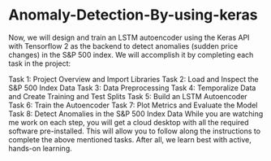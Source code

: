 # Anomaly-Detection-By-using-keras

Now, we will design and train an LSTM autoencoder using the Keras API with Tensorflow 2 as the backend to detect anomalies (sudden price changes) in the S&P 500 index. We will accomplish it by completing each task in the project:

Task 1: Project Overview and Import Libraries
Task 2: Load and Inspect the S&P 500 Index Data
Task 3: Data Preprocessing
Task 4: Temporalize Data and Create Training and Test Splits
Task 5: Build an LSTM Autoencoder
Task 6: Train the Autoencoder
Task 7: Plot Metrics and Evaluate the Model
Task 8: Detect Anomalies in the S&P 500 Index Data
While you are watching me work on each step, you will get a cloud desktop with all the required software pre-installed. This will allow you to follow along the instructions to complete the above mentioned tasks. After all, we learn best with active, hands-on learning.
